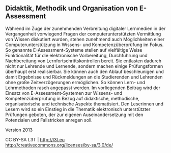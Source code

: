 ## Didaktik, Methodik und Organisation von E- Assessment

Während im Zuge der zunehmenden Verbreitung digitaler Lernmedien in der Vergangenheit vorwiegend Fragen der computerunterstützten Vermittlung von Wissen diskutiert wurden, stehen zunehmend auch Möglichkeiten einer Computerunterstützung in Wissens- und Kompetenzüberprüfung im Fokus. So genannte E-Assessment-Systeme stellen auf vielfältige Weise Funktionalität für die elektronische Vorbereitung, Durchführung und Nachbereitung von Lernfortschrittskontrollen bereit. Sie entlasten dadurch nicht nur Lehrende und Lernende, sondern machen einige Prüfungsformen überhaupt erst realisierbar. Sie können auch den Ablauf beschleunigen und damit Ergebnisse und Rückmeldungen an die Studierenden und Lehrenden ohne große Zeitverzögerungen ermöglichen. So können Lern- und Lehrmethoden rasch angepasst werden. Im vorliegenden Beitrag wird der Einsatz von E-Assessment-Systemen zur Wissens- und Kompetenzüberprüfung in Bezug auf didaktische, methodische, organisatorische und technische Aspekte thematisiert. Den Leserinnen und Lesern wird so ein Einstieg in die Thematik elektronisch unterstützter Prüfungen geboten, der zur eigenen Auseinandersetzung mit den Potenzialen und Fallstricken anregen soll.


Version 2013

CC BY-SA L3T | http://l3t.eu  
http://creativecommons.org/licenses/by-sa/3.0/de/
